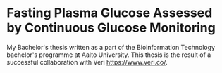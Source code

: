 # Fasting Plasma Glucose Assessed by Continuous Glucose Monitoring
My Bachelor's thesis written as a part of the Bioinformation Technology bachelor's programme at Aalto University. This thesis is the result of a successful collaboration with Veri https://www.veri.co/.
